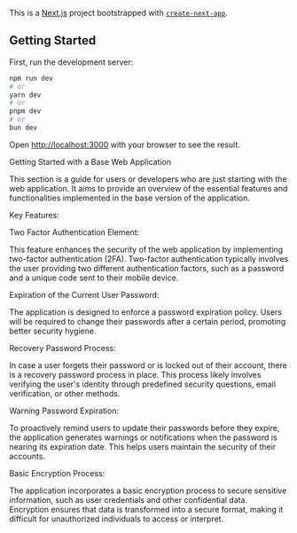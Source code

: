 This is a [Next.js](https://nextjs.org/) project bootstrapped with [`create-next-app`](https://github.com/vercel/next.js/tree/canary/packages/create-next-app).

## Getting Started

First, run the development server:

```bash
npm run dev
# or
yarn dev
# or
pnpm dev
# or
bun dev
```

Open [http://localhost:3000](http://localhost:3000) with your browser to see the result.

Getting Started with a Base Web Application

This section is a guide for users or developers who are just starting with the web application. It aims to provide an overview of the essential features and functionalities implemented in the base version of the application.

Key Features:

Two Factor Authentication Element:

This feature enhances the security of the web application by implementing two-factor authentication (2FA). Two-factor authentication typically involves the user providing two different authentication factors, such as a password and a unique code sent to their mobile device.

Expiration of the Current User Password:

The application is designed to enforce a password expiration policy. Users will be required to change their passwords after a certain period, promoting better security hygiene.

Recovery Password Process:

In case a user forgets their password or is locked out of their account, there is a recovery password process in place. This process likely involves verifying the user's identity through predefined security questions, email verification, or other methods.

Warning Password Expiration:

To proactively remind users to update their passwords before they expire, the application generates warnings or notifications when the password is nearing its expiration date. This helps users maintain the security of their accounts.

Basic Encryption Process:

The application incorporates a basic encryption process to secure sensitive information, such as user credentials and other confidential data. Encryption ensures that data is transformed into a secure format, making it difficult for unauthorized individuals to access or interpret.